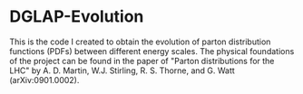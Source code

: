 # DGLAP-Evolution
This is the code I created to obtain the evolution of parton distribution functions (PDFs) between different energy scales. 
The physical foundations of the project can be found in the paper of "Parton distributions for the LHC" by A. D. Martin, W.J. Stirling, 
R. S. Thorne, and G. Watt (arXiv:0901.0002). 
